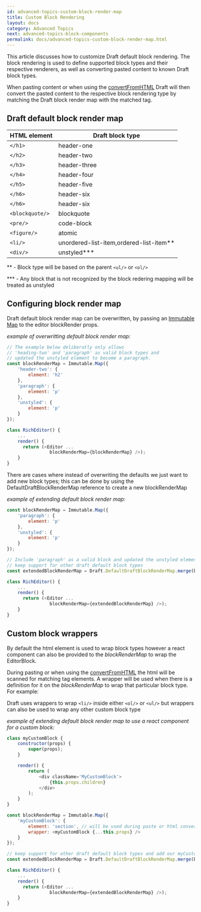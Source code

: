 ```yaml
---
id: advanced-topics-custom-block-render-map
title: Custom Block Rendering
layout: docs
category: Advanced Topics
next: advanced-topics-block-components
permalink: docs/advanced-topics-custom-block-render-map.html
---
```


This article discusses how to customize Draft default block rendering.
The block rendering is used to define supported block types and their respective
renderers, as well as converting pasted content to known Draft block types.

When pasting content or when using the
[convertFromHTML](https://facebook.github.io/draft-js/docs/api-reference-data-conversion.html#convertfromhtml)
Draft will then convert the pasted content to the respective block rendering type
by matching the Draft block render map with the matched tag.

## Draft default block render map

| HTML element    | Draft block type                        |
| --------------- | --------------------------------------- |
| `</h1>`         | header-one                              |
| `</h2>`         | header-two                              |
| `</h3>`         | header-three                            |
| `</h4>`         | header-four                             |
| `</h5>`         | header-five                             |
| `</h6>`         | header-six                              |
| `</h6>`         | header-six                              |
| `<blockquote/>` | blockquote                              |
| `<pre/>`        | code-block                              |
| `<figure/>`     | atomic                                  |
| `<li/>`         | unordered-list-item,ordered-list-item** |
| `<div/>`        | unstyled***                             |

\*\* - Block type will be based on the parent `<ul/>` or `<ol/>`

\*\*\* -  Any block that is not recognized by the block redering mapping will be treated as unstyled

## Configuring block render map

Draft default block render map can be overwritten, by passing an
[Immutable Map](http://facebook.github.io/immutable-js/docs/#/Map) to
the editor blockRender props.

*example of overwritting default block render map:*

```js
// The example below deliberatly only allows
// 'heading-two' and 'paragraph' as valid block types and
// updated the unstyled element to become a paragraph.
const blockRenderMap = Immutable.Map({
	'header-two': {
		element: 'h2'
	},
	'paragraph': {
		element: 'p'
	},
	'unstyled': {
		element: 'p'
	}
});

class RichEditor() {
    ...
    render() {
      return (<Editor ...
                blockRenderMap={blockRenderMap} />);
    }
}
```

There are cases where instead of overwriting the defaults we just want to add new block types;
this can be done by using the DefaultDraftBlockRenderMap reference to create a new blockRenderMap

*example of extending default block render map:*

```js
const blockRenderMap = Immutable.Map({
	'paragraph': {
		element: 'p'
	},
	'unstyled': {
		element: 'p'
	}
});

// Include 'paragraph' as a valid block and updated the unstyled element but
// keep support for other draft default block types
const extendedBlockRenderMap = Draft.DefaultDraftBlockRenderMap.merge(blockRenderMap);

class RichEditor() {
    ...
    render() {
      return (<Editor ...
                blockRenderMap={extendedBlockRenderMap} />);
    }
}
```

## Custom block wrappers

By default the html element is used to wrap block types however a react component
can also be provided to the _blockRenderMap_ to wrap the EditorBlock.

During pasting or when using the
[convertFromHTML](https://facebook.github.io/draft-js/docs/api-reference-data-conversion.html#convertfromhtml)
the html will be scanned for matching tag elements. A wrapper will be used when there is a definition for
it on the _blockRenderMap_ to wrap that particular block type. For example:

Draft uses wrappers to wrap `<li/>` inside either `<ol/>` or `<ul/>` but wrappers can also be used
to wrap any other custom block type

*example of extending default block render map to use a react component for a custom block:*

```js
class myCustomBlock {
    constructor(props) {
        super(props);
    }

    render() {
        return (
            <div className='MyCustomBlock'>
                {this.props.children}
            </div>
        );
    }
}

const blockRenderMap = Immutable.Map({
	'myCustomBlock': {
        element: 'section', // will be used during paste or html conversion to auto match your component
		wrapper: <myCustomBlock {...this.props} />
	}
});

// keep support for other draft default block types and add our myCustomBlock type
const extendedBlockRenderMap = Draft.DefaultDraftBlockRenderMap.merge(blockRenderMap);

class RichEditor() {
    ...
    render() {
      return (<Editor ...
                blockRenderMap={extendedBlockRenderMap} />);
    }
}
```
